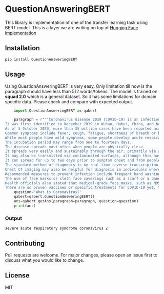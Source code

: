 # QuestionAnsweringBERT

This library is implementation of one of the transfer learning task using BERT model.
This is a layer we are writing on top of [Hugging Face implementation](https://huggingface.co/transformers/model_doc/bert.html#tfbertforquestionanswering)

## Installation
```pip install QuestionAnsweringBERT```

## Usage
Using QuestionAnsweringBERT is very easy. 
Only limitation till now is the paragraph should have less than 512 words/tokens. The model is trained on **squad 2.0** which is a general dataset. So it has some limitations for domain specific data. Please check and compare with expected output.

```python
    import QuestionAnsweringBERT as qabert
    
    paragraph = r"""Coronavirus disease 2019 (COVID-19) is an infectious disease caused by severe acute respiratory syndrome coronavirus 2 (SARS-CoV-2).
It was first identified in December 2019 in Wuhan, Hubei, China, and has resulted in an ongoing pandemic. 
As of 5 October 2020, more than 35 million cases have been reported across 188 countries and territories with more than 1.03 million deaths; more than 24.4 million people have recovered.
Common symptoms include fever, cough, fatigue, shortness of breath or breathing difficulties, and loss of smell and taste.
While most people have mild symptoms, some people develop acute respiratory distress syndrome (ARDS) possibly precipitated by cytokine storm, multi-organ failure, septic shock, and blood clots. 
The incubation period may range from one to fourteen days.
The disease spreads most often when people are physically close.
It spreads very easily and sustainably through the air, primarily via small droplets and sometimes in aerosols, as an infected person breathes, coughs, sneezes, talks, or sings.
It may also be transmitted via contaminated surfaces, although this has not been conclusively demonstrated.
It can spread for up to two days prior to symptom onset and from people who are asymptomatic.
The standard method of diagnosis is by real-time reverse transcription polymerase chain reaction (rRT-PCR) from a nasopharyngeal swab. 
Chest CT imaging may also be helpful for diagnosis in individuals where there is a high suspicion of infection based on symptoms and risk factors, however guidelines do not recommend using it for routine screening.
Recommended measures to prevent infection include frequent hand washing, social distancing, quarantine, covering coughs and sneezes, and keeping unwashed hands away from the face.
The use of face masks or cloth face coverings such as a scarf or a bandana has been recommended by health officials in public settings to minimise the risk of transmissions, with some authorities requiring their use in certain settings, such as on public transport and in shops. 
Health officials also stated that medical-grade face masks, such as N95 masks, should be used only by healthcare workers, first responders, and those who directly care for infected individuals.
There are no proven vaccines or specific treatments for COVID-19 yet, though several are in development."""
    question='What is Coronavirus?'
    qabert=qabert.QuestionAnsweringBERT()
    ans=qabert.getAns(paragraph=paragraph, question=question)
    print(ans)
```    

### Output
```
severe acute respiratory syndrome coronavirus 2
```

## Contributing
Pull requests are welcome. For major changes, please open an issue first to discuss what you would like to change.

## License
MIT
